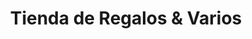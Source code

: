 ---
title: "Tienda de Regalos & Varios"
url: /santa-cruz-de-la-sierra/tienda-de-regalos-y-varios/
shop: general
---